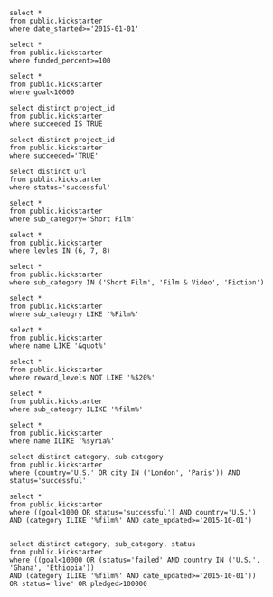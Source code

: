     select * 
    from public.kickstarter
    where date_started>='2015-01-01'
    
    select * 
    from public.kickstarter
    where funded_percent>=100
    
    select *
    from public.kickstarter
    where goal<10000
    
    select distinct project_id
    from public.kickstarter
    where succeeded IS TRUE
    
    select distinct project_id
    from public.kickstarter
    where succeeded='TRUE'

    select distinct url
    from public.kickstarter
    where status='successful'
    
    select *
    from public.kickstarter
    where sub_category='Short Film'
    
    select *
    from public.kickstarter
    where levles IN (6, 7, 8)
    
    select *
    from public.kickstarter
    where sub_category IN ('Short Film', 'Film & Video', 'Fiction')
    
    select *
    from public.kickstarter
    where sub_cateogry LIKE '%Film%'
    
    select *
    from public.kickstarter
    where name LIKE '&quot%'
    
    select *
    from public.kickstarter
    where reward_levels NOT LIKE '%$20%'
    
    select *
    from public.kickstarter
    where sub_cateogry ILIKE '%film%'
    
    select *
    from public.kickstarter
    where name ILIKE '%syria%'
    
    select distinct category, sub-category
    from public.kickstarter
    where (country='U.S.' OR city IN ('London', 'Paris')) AND status='successful'
    
    select *
    from public.kickstarter
    where ((goal<1000 OR status='successful') AND country='U.S.') 
    AND (category ILIKE '%film%' AND date_updated>='2015-10-01')
    
    
    select distinct category, sub_category, status
    from public.kickstarter
    where ((goal<10000 OR (status='failed' AND country IN ('U.S.', 'Ghana', 'Ethiopia'))
    AND (category ILIKE '%film%' AND date_updated>='2015-10-01'))
    OR status='live' OR pledged>100000
    
